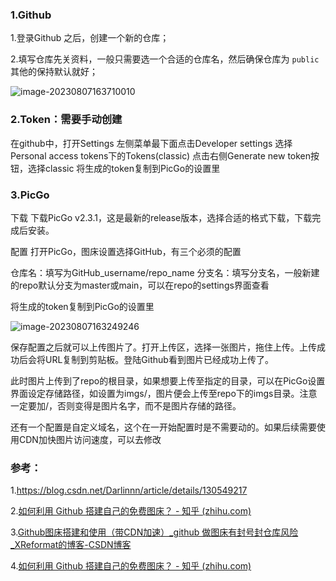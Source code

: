 ### 1.Github

1.登录Github 之后，创建一个新的仓库；

2.填写仓库先关资料，一般只需要选一个合适的仓库名，然后确保仓库为 `public` 其他的保持默认就好；

![image-20230807163710010](https://cdn.jsdelivr.net/gh/zhaowei1869/learning_pictures/code/explain/image-20230807163710010.png)







### 2.Token：需要手动创建

在github中，打开Settings
左侧菜单最下面点击Developer settings
选择Personal access tokens下的Tokens(classic)
点击右侧Generate new token按钮，选择classic
将生成的token复制到PicGo的设置里



### 3.PicGo

下载
下载PicGo v2.3.1，这是最新的release版本，选择合适的格式下载，下载完成后安装。

配置
打开PicGo，图床设置选择GitHub，有三个必须的配置

仓库名：填写为GitHub_username/repo_name
分支名：填写分支名，一般新建的repo默认分支为master或main，可以在repo的settings界面查看

将生成的token复制到PicGo的设置里

![image-20230807163249246](https://cdn.jsdelivr.net/gh/zhaowei1869/learning_pictures/code/explain/image-20230807163249246.png)

保存配置之后就可以上传图片了。打开上传区，选择一张图片，拖住上传。上传成功后会将URL复制到剪贴板。登陆Github看到图片已经成功上传了。

此时图片上传到了repo的根目录，如果想要上传至指定的目录，可以在PicGo设置界面设定存储路径，如设置为imgs/，图片便会上传至repo下的imgs目录。注意一定要加/，否则变得是图片名字，而不是图片存储的路径。

还有一个配置是自定义域名，这个在一开始配置时是不需要动的。如果后续需要使用CDN加快图片访问速度，可以去修改

### 参考：

1.https://blog.csdn.net/Darlinnn/article/details/130549217

2.[如何利用 Github 搭建自己的免费图床？ - 知乎 (zhihu.com)](https://zhuanlan.zhihu.com/p/353775844)

3.[Github图床搭建和使用（带CDN加速）_github 做图床有封号封仓库风险_XReformat的博客-CSDN博客](https://blog.csdn.net/u011291916/article/details/119194338)

4.[如何利用 Github 搭建自己的免费图床？ - 知乎 (zhihu.com)](https://zhuanlan.zhihu.com/p/347342082)